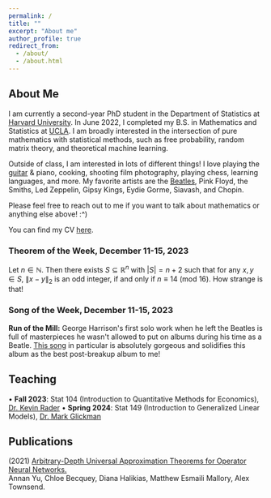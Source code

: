 ```yaml
---
permalink: /
title: ""
excerpt: "About me"
author_profile: true
redirect_from: 
  - /about/
  - /about.html
---
```

## About Me

I am currently a second-year PhD student in the Department of Statistics at [Harvard University](https://statistics.fas.harvard.edu/). In June 2022, I completed my B.S. in Mathematics and Statistics at [UCLA](https://ww3.math.ucla.edu/). I am broadly interested in the intersection of pure mathematics with statistical methods, such as free probability, random matrix theory, and theoretical machine learning.

Outside of class, I am interested in lots of different things! I love playing the [guitar](https://mattesmaili.github.io/files/guitar.png) & piano, cooking, shooting film photography, playing chess, learning languages, and more. My favorite artists are the [Beatles](https://open.spotify.com/playlist/07ZKf7841juhmGlI6LMfBd?si=4511ac89f1d14618), Pink Floyd, the Smiths, Led Zeppelin, Gipsy Kings, Eydie Gorme, Siavash, and Chopin.

Please feel free to reach out to me if you want to talk about mathematics or anything else above! :^)

You can find my CV [here](https://mattesmaili.github.io/files/new_resume.pdf).

### Theorem of the Week, December 11-15, 2023

Let $n \in \mathbb{N}$. Then there exists $S \subseteq \mathbb{R}^n$ with $|S| = n+2$ such that for any $x, y \in S$, $\|x-y\|_2$ is an odd integer, if and only if $n \equiv 14\ (\text{mod } 16)$. How strange is that!

### Song of the Week, December 11-15, 2023

**Run of the Mill:** George Harrison's first solo work when he left the Beatles is full of masterpieces he wasn't allowed to put on albums during his time as a Beatle. [This song](https://open.spotify.com/track/6sVqehqlRry0goIDS0D0IZ?si=4106ee05f09f4527) in particular is absolutely gorgeous and solidifies this album as the best post-breakup album to me!

## Teaching

• **Fall 2023**: Stat 104 (Introduction to Quantitative Methods for Economics), [Dr. Kevin Rader](https://statistics.fas.harvard.edu/people/kevin-rader)
• **Spring 2024**: Stat 149 (Introduction to Generalized Linear Models), [Dr. Mark Glickman](http://www.glicko.net/)

## Publications

(2021) [Arbitrary-Depth Universal Approximation Theorems for Operator Neural Networks.](https://arxiv.org/abs/2109.11354)  
Annan Yu, Chloe Becquey, Diana Halikias, Matthew Esmaili Mallory, Alex Townsend.

